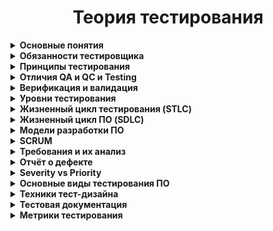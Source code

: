 <h1 align="center">Теория тестирования</h1>
<details><summary><b>Основные понятия</b></summary></br> 
  
**Тестирование программного обеспечения (Software Testing)** — проверка соответствия реальных и ожидаемых результатов поведения программы, 
проводимая на конечном наборе тестов, выбранном определённым образом.  
  
**Тестирование программного обеспечения** — процесс анализа программного средства и сопутствующей документации с целью выявления дефектов и повышения качества продукта.  
  
**Цель тестирования** — проверка соответствия ПО предъявляемым требованиям, убедиться что качество ПО соответствует ожиданиям и требованиям заказчика, 
предоставить актуальную информацию о состоянии продукта на текущий момент, поиск очевидных ошибок в программном обеспечении, 
которые должны быть выявлены до того, как их обнаружат пользователи программы.</br>  
  
**Для чего проводится тестирование ПО?**
<li>Для проверки соответствия требованиям.</li>  
<li>Для обнаружения проблем на более ранних этапах разработки и предотвращение повышения стоимости продукта.</li>  
<li>Обнаружение вариантов использования, которые не были предусмотрены при разработке. А также взгляд на продукт со стороны пользователя.</li>  
<li>Повышение лояльности к компании и продукту, т.к. любой обнаруженный дефект негативно влияет на доверие пользователей.</li><br />

**Качество ПО** – комплекс характеристик программного продукта, определяющих способность выполнять возложенные на него функции.  

**ПАРАМЕТРЫ КАЧЕСТВА ПО:**  

 1. **Функциональность.** ПО признается функциональным, если выполняет возложенные на него задачи, отвечает заданным потребностям пользователей. 
Данный аспект предполагает правильную и точную работу, совместимость всех входящих в состав компонентов.
 2. **Надежность.** Под надежностью ПО понимают бесперебойное выполнение возлагаемых на него задач на заданных условиях в течение установленного времени.
 3. **Юзабилити (удобство использования).** Этот параметр характеризует степень удобства ПО для пользователей, его наглядность, легкость эксплуатации и изучения.
 4. **Эффективность.** Параметру соответствует степень обеспечения продуктом необходимой производительности при заданных условиях.
 5. **Удобство сопровождения.** Этот показатель характеризует простоту анализа, тестирования, коррекции компонентов ПО, его обслуживания, 
а также степень адаптации к новым условиям.
 6. **Портативность.** Степень легкости его переноса на другую платформу. Обеспечение качества ПО предполагает его проверку по каждому из перечисленных 
параметров, выявление слабых сторон и устранение неисправностей.
 7. **Совместимость.** Способность программных компонентов взаимодействовать друг с другом.
 8. **Защищенность.**, т.е. минимизация угроз, связанных с несанкционированным чтением, изменением информации и т. д. Угрозы могут быть также связаны с 
некорректным использованием ПО, внешним воздействием со стороны посторонних лиц, выходом из строя технических средств.
</details>

<details><summary><b>Обязанности тестировщика</b></summary></br>
  
**Контроль и поиск проблем**  
В первую очередь, специалист должен контролировать качество разрабатываемых продуктов и анализировать ошибки, 
которые могут возникнуть у конечных потребителей при их использовании.  
**Тестирование**  
Следующий этап – это разработка тестовых наборов и их регулярный прогон, подготовка тестовых данных, 
написание методики тестирования.  
**Анализ**  
Данные, полученные в процессе проверок, анализируются. Обнаруженные недочеты классифицируются и заносятся в базу.  
**Саппорт**  
Тестировщик не устраняет найденные проблемы и недочеты. Он регулирует и поддерживает процесс их ликвидации – 
находит недочеты и сообщает о них тем специалистам, которые занимаются их исправлением (например, разработчикам), 
а также дополняет необходимой информацией о дефекте, если такая требуется.  
**Документирование дефектов**  
Чтобы провести тестирование, зафиксировать его результаты, тестировщик должен корректно внести информацию в 
техническую документацию. Рекомендуется проверять документы на предмет полноты и актуальности данных.  
  
**Hard skills – технические навыки.**
 - Знание OC на уровне продвинутого пользователя
 - Английский язык
 - Знание языки программирования
 - Знание веб-технологий, мобильных приложений, геймдева и т.д
 - Умение гуглить

**Soft skills – личностные характеристики.**
 - Внимательность
 - Усидчивость
 - Обучаемость
 - Коммуникабельность
 - Ответственность  
Тестировщик «виноват во всём», т.е. с него спрос за все ошибки  
Только если признать, что в болезни пациента виновен термометр, показывающий высокую температуру. Конечный успех продукта отвечает вся команда, и было бы глупо перекладывать ответственность лишь на одну её часть.  
</details>

<details><summary><b>Принципы тестирования</b></summary></br>
  
 1. **Тестирование демонстрирует наличие дефектов**  
Тестирование только снижает вероятность наличия дефектов, которые находятся в программном обеспечении, 
но не гарантирует их отсутствия.  
 2. **Исчерпывающее тестирование невозможно**  
Полное тестирование с использованием всех входных комбинаций данных, результатов и предусловий физически невыполнимо 
(исключение — тривиальные случаи). 
Задача тестировщика — с минимальными усилиями покрыть как можно больше тестовых случаев и функциональности.  
 3. **Раннее тестирование**  
Следует начинать тестирование на ранних стадиях жизненного цикла разработки ПО, чтобы найти дефекты как можно раньше.  
 4. **Скопление дефектов**  
Большая часть дефектов находится в ограниченном количестве модулей. К этому принципу применим Закон Парето 
(20 % усилий дают 80 % результата, а остальные 80 % усилий — лишь 20 % результата), 80% дефектов находятся в 20% функций. 
Тестировщик должен распределять свои усилия пропорционально фактической плотности дефектов. 
 5. **Парадокс пестицида**  
Если повторять те же тестовые сценарии снова и снова, в какой-то момент этот набор тестов перестанет выявлять новые дефекты. 
ПО все время эволюционирует и многие из ранее найденных дефектов исправляют и старые тесты больше не срабатывают. 
Способы решения:  
  + Что бы преодолеть этот парадокс необходимо периодически вносить изменения в используемые наборы тестов и корректировать 
их для того, чтобы они отвечали новому состоянию системы.    
  + Постоянно изучать новые методы тестирования и внедрять их в свою работу.  
  + Давать прогонять тесты другим участникам команды, что бы разные тестировщики в разное время тестировали одну и туже функциональность.    
 6. **Тестирование зависит от контекста**  
Тестирование проводится по-разному в зависимости от контекста. Выбор методологии, техники или типа тестирования будет напрямую 
зависеть от природы самой программы. Например, программное обеспечение, в котором критически важна безопасность, тестируется 
иначе, чем новостной портал. Или ПО для медицины требует более тщательной проверки чем компьютерная игра. 
Или сайт с большей посещаемостью должен пройти через серьезное тестирование производительности что бы показать 
возможность работы в условии высокой нагрузки.  
  7. **Заблуждение об отсутствии ошибок**  
Отсутствие найденных дефектов при тестировании не всегда означает готовность продукта к релизу. Нахождение и исправление дефектов 
будет не важны если система окажется неудобной в использовании и не будет удовлетворять нужды пользователей.  
</details>

<details><summary><b>Отличия QA и QC и Testing</b></summary></br>  
  
**Testing** – проверка создаваемого продукта на соответствия требованиям к этому продукту. По факту это реактивная рутинная работа.  

**QC (Quality Control)** — Контроль качества продукта — анализ результатов тестирования и качества новых версий выпускаемого продукта.  
  
К задачам контроля качества относятся:  
 - проверка готовности ПО к релизу  
 - проверка соответствия требований  
 - предоставление объективной картины качества проекта.  
  
**QA (Quality Assurance)** — Обеспечение качества продукта — изучение возможностей по изменению и улучшению процесса разработки, 
улучшению коммуникаций в команде, где тестирование является только одним из аспектов обеспечения качества.
Проводит мероприятия на всех этапах разработки. Проактивная работа: основная задача QA это выстроить систему, которая будет 
превентивно работать на качество продукта, то есть предупреждать какие-то дефекты, наладить процесс так что бы эти дефекты 
были обнаружены как можно раньше.  
  
К задачам обеспечения качества относятся:  
 - проверка технических характеристик и требований к ПО  
 - оценка рисков  
 - планирование задач для улучшения качества продукции  
 - подготовка документации, тестового окружения и данных  
 - тестирование  
 - анализ результатов тестирования, а также составление отчетов и других документов  
  
*На примере создания автомобиля*: testing и qc может определить работают ли все детали, и сама машина так как мы ожидаем из 
правильных ли материалов она сделана, то есть подразумевается, что тестированный объект уже существует и готов к проверке. 
Задачей же qa является обеспечение соответствия всех этапов в конструировании машины определенным стандартам качества 
начиная с планирования и создания чертежей и заканчивая сборкой уже готового автомобиля, то есть качеству объекта уделяется 
внимание еще до того, как сам объект был создан.  
</details>

<details><summary><b>Верификация и валидация</b></summary></br>  
  
**Верификация (verification)** — это процесс проверки разрабатываемого ПО его требованиям (спецификации). 
Верификация — это статическая проверка, то есть происходит без запуска кода и отвечает на вопрос 
«Делаем ли мы продукт правильно?».  
Происходит всегда до валидации.  
  
**Валидация (validation)** — это процесс проверки разрабатываемого ПО ожиданиям и потребностям пользователя. 
Валидация — это динамическая проверка, то есть происходит с запуском кода и отвечает на вопрос 
«Делаем ли мы правильный продукт?».  
Происходит всегда после верификации.  
  
*На примере создания автомобиля*: верификация покажет выполнен ли автомобиль из соответствующих материалов, 
установлен ли заявленный двигатель, верны ли габариты, то есть все то, что было прописано в спецификации. 
Валидация же покажет поедет ли автомобиль вообще, удобно ли выполнены сиденья, поместится ли в багажник 
большой чемодан, то есть насколько продукт отвечает нуждам.  
  
*На примере формы для авторизации в системе*: верификация – проверяем размеры полей, которые прописаны в спецификации. 
Валидация - если оставить поле с логином пустым и нажать на кнопку «Войти», то система сообщит об ошибке.  
</details>
  
<details><summary><b>Уровни тестирования</b></summary></br>    
  
Тестирование на разных уровнях производится на протяжении всего жизненного цикла разработки и сопровождения ПО. 
Уровень тестирования определяет то, над чем производятся тесты: над отдельным модулем, группой модулей или системой, в целом.  
  
1. **Компонентное (модульное) тестирование**  
Обычно unit тестированием занимается разработчик программного кода, так как именно unit тесты позволяют протестировать 
отдельные компоненты исходного кода программы. Юнит-тест (unit test), или модульный тест, — это программа, которая проверяет работу
небольшой части кода.  На примере интернет-магазина к таким модулям можно отнести: страницу авторизации, поиск товара, перемещение
товара в корзину, оплата заказа.  
2. **Интеграционное тестирование**  
Тестирование части системы, состоящей из двух и более модулей. Интеграционное тестирование предназначено для проверки 
связи между компонентами, а также взаимодействия с различными частями системы (операционной системой, оборудованием 
либо связи между различными системами). Например: как можно со страницы корзины произвести оплату посредство платежной системы.  
   - *Компонентный интеграционный уровень* - проверяется взаимодействие отдельных модулей одного приложения.  
   - *Системный интеграционный уровень* – тестирование взаимодействия между всеми компонентами одной системы или 
взаимодействие между разными системами или тестирование интерфейсов, с помощью которых взаимодействует система.  
  
Существует 3 вида интерфейсов:  
   - **API (программный интерфейс приложения)** – набор методов который можно использовать для доступа к функциональности 
другой программы. Например: платежные системы, взаимодействия с социальными сетями.  
   - **CLI (интерфейс командной строки)** - инструкции компьютеру даются в основном путём ввода с клавиатуры текстовых строк. 
Командная строка в системе windows.  
   - **GUI (Графический интерфейс пользователя)** – программные функции представлены графическими элементами экрана. 
То, что видим в окне браузера, когда открываем страницу в интернете.  
  
3. **Системное тестирование** – тестирование, которое выполняется на полной интегрированной системе, с целью проверки 
системе исходным требованиям. При этом выявляются дефекты, такие как неверное использование ресурсов системы, 
несовместимость с окружением, непредусмотренные сценарии использования, отсутствующая или неверная функциональность, 
неудобство использования и т.д.  
  
4. **Приемочное тестирование** - процесс тестирования, который проверяет соответствие системы требованиям и проводится 
с целью определения удовлетворяет ли система приемочным критериям, а также для вынесения решения заказчиком принимается 
приложение или нет. По сути, это финальный этап тестирования продукта перед его релизом.  
  
Типы приемочного тестирования:  
   - Пользовательское приемочное тестирование – проводится пользователями конечного продукта.
   - На соответствие контракту
   - Альфа тестирование – тестирование на стороне разработчика.
   - Бета тестирование – тестирование на внешней стороне и без участия разработчиков
</details>
  
<details><summary><b>Жизненный цикл тестирования (STLC)</b></summary></br>  
  
**STLC, или жизненный цикл тестирования** — это последовательность действий, проводимых в процессе тестирования, 
с помощью которых гарантируется качество программного обеспечения и его соответствие требованиям.  
  
**Этапы STLC-цикла:**  
  
1. **Анализ требований**  
На этом этапе отдел QA оценивает требования с точки зрения тестирования, ищет требования к софту, которые нужно 
предварительно оценить. Для этого QA-команда может обращаться к представителям заказчика. Требования могут быть 
«функциональными» или «нефункциональными», то есть касаться или не касаться функциональной составляющей софта. 
Также на этом этапе проводится оценка возможности применения автоматизированного тестирования.
Действия на этапе оценки требований:  
   - Определение типов тестирования  
   - Сбор информации о приоритетах в тестировании  
   - Подготовка матрицы отслеживания требований (RTM — Requirement Traceability Matrix)  
   - Определение тестового окружения  
   - Анализ возможности автоматизации тестирования  
  
2. **Планирование тестирования**  
На этапе планирования руководитель команды QA определяет стратегию тестирования и оценивает трудозатраты. 
Также оцениваются ресурсы, тестовое окружение, возможные ограничения и график тестирования. 
На этом же этапе готовится и финализируется план тестирования.  
Действия на этапе планирования:  
   - Подготовка стратегии (или плана тестирования)  
   - Выбор инструментов тестирования  
   - Оценка трудозатрат  
   - Планирование ресурсов, определение ролей и ответственности  
   - Дополнительное обучение команды  
  
3. **Создание тест-кейсов**  
На этом этапе происходит подготовка тестовых данных и создаются тест-кейсы.  
Действия:
   - Создание тест-кейсов (и автотестов, если будет применяться автоматизация)  
   - Подготовка исходных данных для тестирования  
  
4. **Настройка тестового окружения**  
Это настройка харда и софта, в которых будет осуществляться процесс тестирования. 
Это один из критически важных аспектов процесса, он может проходить параллельно этапу создания тест-кейсов. 
QA-команда может и не включаться в этот процесс, если тестовое окружение ей обеспечит команда разработки. 
QA-команда должна будет проверить работоспособность окружения (хотя бы smoke-тестом).  
Действия:  
   - Понять нужную архитектуру, настройки окружения и подготовить список требований к харду и софту  
   - Настроить тестовое окружение и тестовые данные  
   - Провести smoke-тест окружения  
  
5. **Выполнение тестирования**  
На этапе выполнения тестов QA проводит тестирование, выполняя подготовленные тест-кейсы. 
Процесс состоит из выполнения тестовых скриптов (при необходимости эти скрипты могут корректироваться). 
Далее идет создание баг-репортов. Если найдены баги, информация о них передается команде разработки для исправления 
и повторного тестирования QA-командой.  
Действия:  
   - Выполнение тестирования в соответствии с планом  
   - Получение результаты тестирования  
   - Обновление RTM-матрицы (тест-кейсы из RTM-матрицы связываются с найденными багами)  
   - Повторное тестирование исправленных багов  
  
6. **Завершение цикла тестирования**  
На этапе завершения тестирования создается отчет о результатах тестирования. 
QA-команда обсуждает и анализирует баги, делает выводы из возникших проблем, чтобы избежать 
подобных проблем в будущем.  
Действия:  
   - Оценка критериев завершения цикла (основывается на времени, трудозатратах, покрытии тестами)  
   - Подготовка документа с выводами, сделанными во время тестирования  
   - Подготовка отчета о завершении тестирования  
   - Подготовка отчета для клиента с количественными и качественными характеристиками тестируемой системы  
   - Анализ результатов тестирования  
</details>
  
<details><summary><b>Жизненный цикл ПО (SDLC)</b></summary></br>     
  
**Стадии разработки ПО** — этапы, которые проходят команды разработчиков ПО, прежде чем программа станет доступной для широкого круга пользователей.  
  
Программный продукт проходит следующие стадии:  
1. **Анализ требований**  
 - Заказчик продукта отвечает на вопрос «Что нужно сделать?», а руководитель проекта – на вопрос «Как это сделать». 
 - Здесь также может принимать участие и бизнес-аналитик, чтобы понять потребности и перевести их в бизнес-требования.
 - Определение и документирование требований в виде ТЗ на разработку ПО и/или спецификации  
2. **Планирование**  
На этом этапе ищем ответ на следующий вопрос: «Что вы хотите сделать?» Этот вопрос может вдохновить вас на понимание юнит-экономики вашего плана 
(затраты и выгоды), факторов снижения рисков и ожидаемых стоимостей.  
3. **Проектирование и дизайн**  
Определение дизайна и архитектуры ПО, а также другие особенности реализации, например, UI/UX-дизайн (ИТ-архитектор, дизайнер, системный аналитик).  
4. **Разработка ПО**  
Непосредственная реализация всех запланированных требований, что делают программисты/разработчики ПО.  
5. **Тестирование**  
По завершению этого этапа вы должны будете в состоянии обеспечить рабочее состояние продукта. 
Отслеживайте ошибки и неточности, выслушивайте чужие точки зрения, и глубоко погружайтесь в вопрос с целью поиска тормозящих выход финального 
продукта ошибок.  
6. **Развертывание и сопровождение**  
Регулирует использование финального продукта.  
</details>  
  
<details><summary><b>Модели разработки ПО</b></summary></br>  
  
**Модели разработки ПО**  
1. **Каскадная методология (WATERFALL MODEL)**  
Суть модели в том, что каждая стадия проводится один раз, одна за другой. Чтобы приступить к следующей фазе, нужно полностью закончить предыдущую.  
  
*Преимущества:*  
  - Все фазы проекта строго регламентированы и выполняются в четкой последовательности (***Полное документирование***)  
  - Требования к проекту не изменяются на протяжении всего цикла (***Прозрачность***)  
  - Строго фиксированное выполнение всех стадий проекта позволяет планировать ресурсы и сроки завершения работ (***Четкое планирование***)  
  
*Недостатки:*  
  - Тестирование осуществляется с середины проекта (***Раннее тестирование***)  
  - Поскольку требования неизменны и должны быть четко сформулированы, часто возникают сложности при их написании (***Избыточное документирование***)  
  - Пользователь не может убедиться в качестве продукта до полного завершения его разработки (***Отсутствие гибкости***)  
  
2. **V-ОБРАЗНАЯ МЕТОДОЛОГИЯ (V-MODEL)**  
Эта модель – своего рода доработанная версия каскадной методологии, поскольку она помогает избавиться от недостатков, проявляемых ранее.
Ее суть – полный контроль над процессами на всех стадиях разработки с целью убедится в том, что уже можно переходить на следующую ступень. 
Тестирование начинается еще на стадии формулировки требований.  
  
*Преимущества:*  
   - Возможность промежуточного тестирования  
   - Строго регламентированные этапы  
   - Низкий уровень риска и избавление от потенциально возможных багов еще на начальных этапах благодаря раннему тестированию  
  
*Недостатки:*  
   - Невозможность адаптации к новым требованиям заказчика (отсутствие гибкости)  
   - Процесс разработки длиться долго (иногда даже годами). Как результат, продукт теряет свою актуальность для заказчика  
  
3. **СПИРАЛЬНАЯ (итерационная) МЕТОДОЛОГИЯ (SPIRAL MODEL)**  
В данной модели жизненный цикл ПО изображен в виде спирали. Она начинается на стадии написания плана и создает так называемые витки по выполнению 
каждого следующего этапа.Таким образом, по окончанию каждого витка мы получаем целостный прототип, прошедший тестирование и дополняющий всю сборку. 
Если этот прототип отвечает всем предъявленным требованиям, он считается готовым к выпуску. 
  
*Преимущества:*  
   - Гибкость проектирования  
   - Достаточно внимания уделено процессу руководства рисками  
   - Новый функционал можно добавить на поздней стадии разработки  
  
*Недостатки:*  
   - Не всегда все требования известны к началу проектирования  
   - Оценка рисков на каждой стадии влечет за собой достаточно большие затраты  
   - Возможность постоянно оставлять отзывы заказчиком провоцирует обновленные итерации, что влияет на сроки разработки ПО  
  
4. **Agile (идеология)** — представляет собой совокупность различных подходов к разработке ПО и базируется на «agile-манифесте»:
    1. Люди и взаимодействие важнее процессов и инструментов  
    2. Работающий продукт важнее исчерпывающей документации  
    3. Сотрудничество с заказчиком важнее согласования условий контракта  
    4. Готовность к изменениям важнее следования первоначальному плану  
  
Основополагающие **принципы Agile-манифеста:**  
1. Наивысшим приоритетом для нас является удовлетворение потребностей заказчика благодаря регулярной и ранней поставке ценного программного обеспечения  
2. Изменение требований приветствуется даже на поздних стадиях разработки. Agile-процессы позволяют использовать изменения для обеспечения заказчику 
конкурентного преимущества  
3. Работающий продукт следует выпускать как можно чаще, с периодичностью от пары недель до пары месяцев  
4. На протяжении всего проекта разработчики и представители бизнеса должны ежедневно работать вместе  
5. Над проектом должны работать мотивированные профессионалы. Чтобы работа была сделана, создайте условия, обеспечьте поддержку и полностью 
доверьтесь им  
6. Непосредственное общение является наиболее практичным и эффективным способом обмена информацией как с самой командой, так и внутри команды  
7. Работающий продукт — основной показатель прогресса  
8. Инвесторы, разработчики и пользователи должны иметь возможность поддерживать постоянный ритм бесконечно. Agile помогает наладить такой
устойчивый процесс разработки  
9. Постоянное внимание к техническому совершенству и качеству проектирования повышает гибкость проекта  
10. Простота — искусство минимизации лишней работы — крайне необходима  
11. Самые лучшие требования, архитектурные и технические решения рождаются у самоорганизующихся команд  
12. Команда должна систематически анализировать возможные способы улучшения эффективности и соответственно корректировать стиль своей работы  
</details>  
  
<details><summary><b>SCRUM</b></summary></br>  
  
**Scrum** можно определить так — это методология управления проектами, которая построена на принципах тайм-менеджмента. 
Основной ее особенностью является вовлеченность в процесс всех участников, причем у каждого участника есть своя определенная роль. 
Суть в том, что не только команда работает над решением задачи, но все те, кому интересно решение задачи. Не просто поставили задачу 
и расслабились, а постоянно «работают» с командой и эта работа не означает только постоянный контроль.  
  
Основные термины, которые используются в методологии:  
  
**Владелец продукта (Product owner)** — человек, который имеет непосредственный интерес в качественном конечном продукте, он понимает, как это продукт 
должен выглядеть/работать. Этот человек не работает в команде, он работает на стороне заказчика/клиента (это может быть как другая компания, так и 
другой отдел), но этот человек работает с командой. И это тот человек, который расставляет приоритеты для задач.  
**Scrum-мастер** — это человек, которого можно назвать руководителем проекта, хотя это не совсем так. Главное, что это человек «зараженный Scrum-бациллой» 
настолько, что несет ее как своей команде, так и заказчику и, соответственно, следит за тем, чтобы все принципы Scrum соблюдались.
Scrum-команда — это команда, которая принимает все принципы Scrum и готова с ними работать.
Спринт — отрезок времени, который берется для выполнения определенного (ограниченного) списка задач. Рекомендуется брать 2-4 недели (длительность 
определяется командой один раз).  
**Бэклог (backlog)** — это список всех работ. Можно сказать, это ежедневник общего пользования. Различают 2 вида бэклогов: Product-бэклог и спринт-бэклог.
  - ***Product-бэклог*** — это полный список всех работ, при реализации которых мы получим конечный продукт.  
  - ***Спринт-бэклог*** — это список работ, который определила команда и согласовала с Владельцем продукта на ближайший отчетный период (спринт).  
Задания в спринт-бэклог берутся из product-бэклога. 
  
**Планирование спринта** — это совещание, на котором присутствуют все (команда, Scrum-мастер, Владелец продукта). В течение этого совещания Владелец 
продукта определяет приоритеты заданий, которые он хотел бы увидеть выполненными по истечении спринта. Команда оценивает по времени, сколько из 
желаемого они могут выполнить. В итоге получается список заданий, который не может меняться в течение спринта и к концу спринта должен быть 
полностью выполнен.  
</details>
  
<details><summary><b>Требования и их анализ</b></summary></br>  
  
**Требования** — это спецификация (описание) того, что должно быть реализовано.
Требования описывают то, что необходимо реализовать, без детализации технической стороны решения.  
  
Атрибуты требований:  
 1. **Корректность** — точное описание разрабатываемого функционала.  
 Пример: *казнить нельзя помиловать! Плохое оформление текста и сопутствующей графической информации, опечатки, грамматические, пунктуационные и иные ошибки в тексте*
 2. **Проверяемость** — подразумевает возможность создания объективного тест-кейса (тест-кейсов), однозначно показывающего, что требование реализовано верно и поведение приложения в точности соответствует требованию.  
 3. **Полнота** — в требовании должна содержаться вся необходимая для реализации функциональности информация.  
Пример: *указана лишь часть некоторого перечисления (например: «экспорт осуществляется в форматы PDF, PNG и т.д.» — что мы должны понимать под
«и т.д.»?).*  
*Приведённые ссылки неоднозначны (например: «см. выше» вместо «см. раздел 123.45.b»*  
 4. **Недвусмысленность** — требование должно содержать однозначные формулировки.   
Например:*отчет должен загружаться быстро» → что значит «быстро»?  Пользователь будет уверен, что страница будет грузиться доли секунды, даже если это сложный отчет на многомиллионных данных. Разработчик прикинет, что в таких объемах 5 секунд нормальное время отклика, даже быстрое.*   
 5. **Непротиворечивость** — требование не должно содержать внутренних противоречий и противоречий другим требованиям и документам.  
Например: *есть страница нефункциональных требований, где написано, что любая страница должна грузится не более 3 секунд. Аналитик пишет ТЗ на новый модуль отчетности, который использует много данных и сложные формулы. И он пишет, что отчет может грузиться вплоть до минуты.*  
 6. **Приоритетность** — у каждого требования должен быть приоритет (количественная оценка степени значимости требования).
 Этот атрибут позволит грамотно управлять ресурсами на проекте.  
 7. **Атомарность** — требование нельзя разбить на отдельные части без потери деталей.  
Например:*«кнопка “Restart” не должна отображаться при остановленном сервисе, окно “Log” должно вмещать не менее 20-ти записей о последних действиях пользователя» — здесь зачем-то в одном предложении описаны совершенно разные элементы интерфейса в совершенно разных контекстах.*  
 8. **Модифицируемость** — можно говорить о наличии модифицируемости в том случае, если при доработке требований искомую информацию легко найти, а её изменение не приводит к нарушению иных описанных в этом перечне свойств.  
 9. **Прослеживаемость** — каждое требование должно иметь уникальный идентификатор, по которому на него можно сослаться.  
 10. **Осуществимость** — этот пункт обычно проверяют разработчики. Они остужают буйные фантазии из серии «загружать миллионы данных за 0,1 секунду» или что-то архитектурно сложное. Бывает такое, что на бумаге всё звучит просто, а вот сделать это займет человеко-месяц в лучшем случае. То есть требование должно быть технологически выполнимым и реализуемым в рамках бюджета и сроков разработки проекта.  
Пример: *анализ договоров должен выполняться с применением искусственного интеллекта, который будет выносить однозначное
корректное заключение о степени выгоды от заключения договора*  
  
**Техники тестирования требований**  
 - *Взаимный просмотр («рецензирование»)*  
 - *Тест-кейсы и чек-листы*  
 - *Исследование поведения системы*  (Тестировщик мысленно моделирует процесс работы пользователя с системой, созданной по тестируемым требованиям, и ищет неоднозначные или вовсе неописанные варианты поведения системы.)
 - *Рисунки (графическое представление)* 
 - *Прототипирование*

</details>
  
<details><summary><b>Отчёт о дефекте</b></summary></br> 
  
**Дефект (bug)** — отклонение фактического результата от ожидаемого.  
  
**Отчёт о дефекте (bug report)** — документ, который содержит отчет о любом недостатке в компоненте или системе, 
который потенциально может привести компонент или систему к невозможности выполнить требуемую функцию.  
Самые популярные  бак трэкинговые системы: **JIRA, Trello, Azure DevOps, Redmine, Яндекс Трекер, Mantis, Bugzilla, Youtrack**  
  
Атрибуты отчета о дефекте:  
 - ***Уникальный идентификатор (ID)*** — присваивается автоматически системой при создании баг-репорта.  
 - ***Тема (краткое описание, Summary)*** — кратко сформулированный смысл дефекта, отвечающий на вопросы: Что? Где? Когда (при каких условиях)?  
 - ***Подробное описание (Description)*** — более широкое описание дефекта (указывается опционально).  
 - ***Шаги для воспроизведения (Steps To Reproduce)*** — описание четкой последовательности действий, которая привела к выявлению дефекта. В шагах воспроизведения должен быть описан каждый шаг, вплоть до конкретных вводимых значений, если они играют роль в воспроизведении дефекта.  
 - ***Фактический результат (Actual result)*** — описывается поведение системы на момент обнаружения дефекта в ней. чаще всего, 
содержит краткое описание некорректного поведения (может совпадать с темой отчета о дефекте).  
 - ***Ожидаемый результат (Expected result)*** — описание того, как именно должна работать система в соответствии с документацией.  
 - ***Вложения (Attachments)*** — скриншоты, видео или лог-файлы.  
 - ***Серьёзность дефекта (важность, Severity)*** — характеризует влияние дефекта на работоспособность приложения.  
 - ***Приоритет дефекта (срочность, Priority)*** — указывает на очерёдность выполнения задачи или устранения дефекта.  
 - ***Статус (Status)*** — определяет текущее состояние дефекта. Статусы дефектов могут быть разными в разных баг-трекинговых системах.  
 - ***Окружение (Environment)*** – окружение, на котором воспроизвелся баг.  
  
**СТАДИИ ЖИЗНЕННОГО ЦИКЛА ОШИБКИ:**  
   1. Тестировщик обнаруживает дефект  
   2. Тестировщик пишет отчет об ошибке в систему управления дефектами (статус ***New (новый)***) и перенаправляет его на разработчика (статус ***Assigned (назначен)***)  
   3. Разработчик изучает ошибку, ее возможности воспроизведения и по полученным результатам соотносит ее к одному из статусов:  
    - ***Duplicate (дубликат)*** – подобный дефект уже существует в системе по отслеживанию ошибок  
    - ***Rejected (отклонен)*** – ошибка не требует внесения корректив, поскольку ее влияние на продукт незначительное  
    - ***Deferred (отсрочен)*** – корректировку данной ошибки можно осуществить в другой версии программы  
    - ***Not a bug (не баг)*** – дефект не есть ошибкой, поэтому вносит коррективы не требуется  
    - ***Open (открыт)*** – дефект в процессе исправления  
    - ***Fixed (исправлен)*** – код изменен и протестирован разработчиком  
   4. Тестировщик повторно проверяет ошибку (статус ***«Retesting» (повторное тестирование)***)  
   5. Если дефект исправлен, тестировщик его закрывает (статусы ***«Verified» (проверен)***, затем ***«Closed» (закрыт)***)  
   6. Если дефект проявляется и дальше, он опять передается на редактирование разработчику (статусы ***«Reopened» (переоткрыт)***, ***«Assigned» (назначен)***) 
и вновь проходит через каждую стадию цикла  
</details>  
  
<details><summary><b>Severity vs Priority</b></summary></br>  
  
**Серьёзность (severity)** показывает степень ущерба, который наносится проекту существованием дефекта. 
Severity выставляется тестировщиком.  
  
**Градация Серьезности дефекта (Severity):**
 1. ***Блокирующий (S1 – Blocker)***  
тестирование значительной части функциональности вообще недоступно. Блокирующая ошибка, приводящая приложение в 
нерабочее состояние, в результате которого дальнейшая работа с тестируемой системой или ее ключевыми функциями становится невозможна. 
Пример: сайт не открывается или выдаёт ошибку при любом действии.  
 2. ***Критический (S2 – Critical)***  
критическая ошибка, неправильно работающая ключевая бизнес-логика, дыра в системе безопасности, проблема, приведшая к временному 
падению сервера или приводящая в нерабочее состояние некоторую часть системы, то есть не работает важная часть одной какой-либо 
функции либо не работает значительная часть, но имеется workaround (обходной путь/другие входные точки), позволяющий продолжить тестирование. 
Пример: 
  - в интернет-магазине не работает функция оплаты картой. Заказ можно оформить, но для оплаты приходится связываться с менеджерами  
  - нажимаете на кнопку "Поиск" и получаете ошибку "HTTP Error 500 Internal server error  
  - при регистрации е-мейл пользователя не вставляется в определенную колонку определенной таблицы базы данных  
 3. ***Значительный (S3 – Major)***  
не работает важная часть одной какой-либо функции/бизнес-логики, но при выполнении специфических условий, либо есть workaround, 
позволяющий продолжить ее тестирование либо не работает не очень значительная часть какой-либо функции. Также относится к дефектам
с высокими visibility – обычно не сильно влияющие на функциональность дефекты дизайна, которые, однако, сразу бросаются в глаза. 
Пример: при нажатии на кнопку “Оставить почту и получить скидку”, пользователю автоматически назначается скидка даже если он не оставил контакты.  
 4. ***Незначительный (S4 – Minor)***  
часто ошибки GUI, которые не влияют на функциональность, но портят юзабилити или внешний вид. Также незначительные функциональные 
дефекты, либо которые воспроизводятся на определенном устройстве. Пример: неправильно масштабируется рекламный баннер при уменьшении окна. 
Наплывающие друг на друга кнопки.  
 5. ***Тривиальный (S5 – Trivial)***  
почти всегда дефекты на GUI — опечатки в тексте, несоответствие шрифта и оттенка и т.п., либо плохо воспроизводимая ошибка, не касающаяся 
бизнес-логики, проблема сторонних библиотек или сервисов, проблема, не оказывающая никакого влияния на общее качество продукта.  
  
**Срочность (priority)** показывает, как быстро дефект должен быть устранён. Priority выставляется менеджером, тимлидом или заказчиком. Это показатель важности бага
для бизнеса компании.  
  
**Градация Приоритета дефекта (Priority):**   
  1. ***P1 - Высокий (High)***  
Критическая для проекта ошибка. Должна быть исправлена как можно быстрее.  
  2. ***P2 - Средний (Medium)***  
Не критичная для проекта ошибка, однако требует обязательного решения.  
  3. ***P3 - Низкий (Low)***  
Наличие данной ошибки не является критичным и не требует срочного решения. Может быть исправлена, когда у команды появится время на ее устранение.  
  
Коренное различие между ***priority*** и ***severity*** кроется в том, что серьезность отражает технический аспект бага, а приоритет — коммерческий. Серьезность — это категория абсолютная. Приоритет — это категория относительная.  
  
**Высокий приоритет и низкая серьезность**  
Такое сочетание бывает, когда баг на функционал влияет незначительно, но зато на пользовательский опыт влияет очень сильно. Также в эту категорию 
попадают баги, не влияющие на программу, но требующие исправления.  
1. *Кнопки перекрывают друг друга. Они кликабельны, но визуальное впечатление портится.*  
2. *Логотип компании на главной странице содержит орфографическую ошибку. На функционал это вообще не влияет, но портит пользовательский опыт. 
Этот баг нужно исправить с высоким приоритетом, несмотря не то, что на продукт он влияет минимально.*  
  
**Высокая серьезность и низкий приоритет**  
Такое сочетание бывает у багов, которые возникают в отдельных функциях программы. Эти баги не позволяют пользоваться системой, при этом
 обойти их невозможно. Но сами функции, содержащие эти дефекты, конечным потребителем используются редко.  
1. *Домашняя страница сайта ужасно выглядит в старых браузерах. Перекрывается текст, не загружается логотип. Это мешает пользоваться продуктом, 
поэтому серьезность бага высокая. Но так как очень мало пользователей открывают сайт при помощи устаревшего браузера, такой баг получает низкий приоритет*   
2. *Допустим, у нас есть приложение для банкинга. Оно правильно рассчитывает ежедневный, ежемесячный и ежеквартальный отчет, но при расчете годового 
возникают проблемы. Этот баг имеет высокую степень серьезности. Но если сейчас формирование годовой отчетности не актуально, такой дефект имеет низкий 
приоритет: его можно исправить в следующем релизе.*  
</details>  
  
<details><summary><b>Основные виды тестирования ПО</b></summary></br>   
  
**Вид тестирования** — это совокупность активностей, направленных на тестирование заданных характеристик системы или её части, основанная на конкретных целях.  
  
1. Классификация по запуску кода на исполнение:  
 - **Статическое тестирование** — процесс тестирования, который проводится для верификации практически любого артефакта разработки: программного кода компонент, требований, системных спецификаций, функциональных спецификаций, документов проектирования и архитектуры программных систем и их компонентов.  
 - **Динамическое тестирование** — тестирование проводится на работающей системе, не может быть осуществлено без запуска программного кода приложения.
  
2. Классификация по знанию кода:  
 - **Тестирование белого ящика** — метод тестирования ПО, который предполагает полный доступ к коду проекта.  
 - **Тестирование серого ящика** — метод тестирования ПО, который предполагает частичный доступ к коду проекта (комбинация White Box и Black Box методов).  
 - **Тестирование чёрного ящика** — метод тестирования ПО, который не предполагает доступа к системе. Основывается на работе исключительно с внешним интерфейсом тестируемой системы. К примеру, тестирование сайта, не зная особенностей его реализации, используя только предусмотренные разработчиком поля ввода и кнопки.  
  
3. Классификация по степени автоматизации:  
- **Ручное тестирование** – исполнение тестов вручную, без использования средств автоматизации.  
- **Автоматизированное тестирование** – подразумевает использование специального ПО. Помогает автоматизировать часто повторяющиеся, но необходимые для максимизации тестового покрытия задачи.  
Основные объекты для автоматизации: регрессионное тестирование, смок тестирование   
  
4. Классификация по принципам работы с приложением:  
 - **Позитивное тестирование** — тестирование, при котором используются только корректные данные. Выполняется в первую очередь.  
 - **Негативное тестирование** — тестирование приложения, при котором используются некорректные данные и выполняются некорректные операции.  
  
5. Классификация по степени важности:  
 - **Дымовое тестирование (smoke test)** — тестирование, выполняемое на новой сборке, с целью подтверждения того, что программное обеспечение стартует и выполняет основные для бизнеса функции. На примере *интернет-магазина: это один тест кейс, когда мы авторизуемся в системе – ищем товар – добавляем его в корзину – производим оплату – подтверждаем ее – получаем заказ.*   
Смок тест отвечает только либо ДА, либо НЕТ, то есть пройден кейс или нет. Должны быть быстрыми и легковесными, что бы можно было часто их запускать.  
 - **Тестирование критического пути (critical path)** — направлено для проверки функциональности, используемой обычными пользователями во время их повседневной деятельности. Типичный пользователь в повседневной жизни выполняет типичные задачи. Чаще всего на практике на данном уровне тестирования проверяется основная масса требований к продукту. Пример: *возможность набора текста, вставки картинок, возможность войти на сайт, создать запись, и т.д.*  
 - **Расширенное тестирование (extended)** — тестирование, при котором проверяется нестандартное использование программного продукта, границы переполнения массивов данных, ввод специальных символов, нелогичное клики по кнопкам, открыть одно окно и закрыть предыдущее, и так далее.  
  
6. Классификация в зависимости от исполнителей:  
 - **Альфа-тестирование** — является ранней версией программного продукта. Может выполняться внутри организации-разработчика с возможным частичным привлечением конечных пользователей.  
 - **Бета-тестирование** — программное обеспечение, выпускаемое для ограниченного количества пользователей (фокус группа). Главная цель — получить фидбэк клиентов о продукте и внести соответствующие изменения.  
  
7. Классификация по исполнению сценария:  
 - **Ad-hoc тестирование** – тестирование без спецификаций, планов и разработанных тест кейсов (импровизация).  
 - **Исследовательское тестирование** – каждый последующий тест выбирается на основании результатов предыдущего.  
 - **Сценарное тестирование** – классическое тестирование по предварительно написанным и задокументированным тестовым сценариям.  
  
8. Классификация по целям тестирования:  
 - **Функциональное тестирование (functional testing)** — направлено на проверку корректности работы функциональности приложения. Основная задача – подтвердить, что продукт обладает всем функционалом, который необходим заказчику.   
 - **Нефункциональное тестирование (non-functional testing)** — тестирование свойств компонента или системы, которые не относящихся к функциональности.  
      1. **Тестирование производительности (performance testing)** — определение стабильности и потребления ресурсов в условиях различных сценариев использования и нагрузок.  
          + **Нагрузочное тестирование (load testing)** — определение или сбор показателей производительности и времени отклика программно-технической системы или устройства в ответ на внешний запрос с целью установления соответствия требованиям, предъявляемым к данной системе (устройству).  
          + **Стрессовое тестирование (stress testing)** — тип тестирования, направленный для проверки, как система обращается с нарастающей нагрузкой (количеством одновременных пользователей).  
          +  **Объёмное тестирование (volume testing)** — это тип тестирования программного обеспечения, которое проводится для тестирования программного приложения с увеличением объемов данных. 
          +  **Тестирование надёжности (reliability testing)** — один из видов нефункционального тестирования ПО, целью которого является проверка работоспособности приложения при длительном тестировании с ожидаемым уровнем нагрузки.  
      
      2. **Тестирование на отказ и восстановление** – тестирование системы на предмет восстановления после ошибок и сбоев. Тестирование на отказ и восстановление очень важно для систем, работающих по принципу “24x7”. Если Вы создаете продукт, который будет работать, например в интернете, то без проведения данного вида тестирования Вам просто не обойтись так как каждая минута простоя или потеря данных в случае отказа оборудования, может стоить вам денег, потери клиентов и репутации на рынке.  
      3. **Тестирование масштабируемости (scalability testing)** — тестирование, которое измеряет производительность сети или системы, когда количество пользовательских запросов увеличивается или уменьшается.  
      4. **Тестирование установки (installation testing)** — тестирование, направленное на проверку успешной установки и настройки, обновления или удаления приложения.
      5. **Конфигурационное тестирование** – исследование работоспособности программной системы в условиях различных программных конфигураций.  
            - Кроссплатформенное тестирование  
            - Кросс браузерное тестирование    
      6. **Тестирование интерфейса (GUI/UI testing)** — проверка соответствия требований к графическому интерфейсу.  
      7. **Тестирование доступности** - проверка соответствия ПО общепризнанным стандартам доступности. Доступность системы людям с ограниченными возможностями.   
      8. **Тестирование удобства использования (usability testing)** — это метод тестирования, направленный на установление степени удобства использования, понятности и привлекательности для пользователей разрабатываемого продукта в контексте заданных условий.  
      9. **Тестирование локализации (localization testing) l10n** — проверка адаптации программного обеспечения для определенной аудитории в соответствии с ее языковыми и культурными особенностями.  
      10. **Тестирование безопасности (security testing)** — это стратегия тестирования, используемая для проверки безопасности системы, а также для анализа рисков, связанных с обеспечением целостного подхода к защите приложения, атак хакеров, вирусов, несанкционированного доступа к конфиденциальным данным. Тестирование защищенности ПО.   
      11. **Санитарное или Санити тестирование (Sanity Testing)** - относится к виду тестирования, которое используется с целью доказательства работоспособности конкретной функции или модуля согласно заявленным техническим требованиям. Зачастую санитарное тестирование используют для проверки какой либо части программы или приложения в результате внесенных изменений на нее со стороны факторов окружающей среды.  
      12. **Регрессионное тестирование (regression testing)** — тестирование уже проверенной ранее функциональности после внесения изменений в код приложения (к примеру, починка дефекта, слияние кода, миграция на другую операционную систему, базу данных, веб сервер или сервер приложения), для уверенности в том, что эти изменения не внесли ошибки в областях, которые не подверглись изменениям. Выбор тестов для регрессии:  
          - Безопасность, критичные для бизнеса функции  
          - Часто меняющиеся области  
          - Модули с высокой вероятностью ошибки  
      13. **Повторное/подтверждающее тестирование (re-testing/confirmation testing)** — тестирование, во время которого исполняются тестовые сценарии, выявившие ошибки во время последнего запуска, для подтверждения успешности исправления этих ошибок.  
</details>

<details><summary><b>Техники тест-дизайна</b></summary></br> 
  
**Тест-дизайн** — это этап тестирования ПО, на котором проектируются и создаются тестовые случаи.  
  
Техники тест-дизайна:  
 1. **Тестирование на основе классов эквивалентности (equivalence partitioning)** — это техника, при которой функционал (часто диапазон возможных вводимых значений) разделяется на группы эквивалентных по своему влиянию на систему значений.  
Пример 1: есть диапазон допустимых значений от 1 до 10, выбирается одно верное значение внутри интервала (например, 5) и одно неверное значение вне интервала — 0.  
Пример 2: есть четыре возрастных группы: младше 15 лет, от 15 до 25 лет, старше 25 и младше 60 лет и люди старше 60. При этом, в поле для ввода возраста помещается всего два символа, поэтому указать возраст более 99 лет технически невозможно. QA-специалисту не нужно писать 99 тестов для каждого возраста, хватит пяти: по одному для каждой возрастной группы (скажем, 10, 18, 35 и 75 лет) и один для случая, если возраст человека превышает 99 лет. Да, последний тест на практике невыполним (поскольку в поле возраста невозможно ввести более двух знаков), и все же не следует забывать об этой проверке.    
  
 2. **Техника анализа граничных значений (boundary value testing)** — это техника проверки поведения продукта на крайних (граничных) значениях входных данных. 
Для примера из предыдущего пункта границами будут являться значения 0, 15, 25, 60 и 99. Граничными значениями будут 0, 1, 14, 15, 16, 24, 25, 26, 59, 60, 61, 98, 99, 100.  
  
 3. **Попарное тестирование (pairwise testing)** — это техника формирования наборов тестовых данных из полного набора входных данных в системе, которая позволяет существенно сократить количество тест-кейсов. Используется для тестирования, например, фильтров, сортировок.  
   
 4. **Тестирование на основе состояний и переходов (State-Transition Testing)** — применяется для фиксирования требований и описания дизайна приложения.  
   
 5. **Предугадывание ошибки (Error Guessing — EG)**. Это когда тестировщик использует свои знания системы и способность к интерпретации спецификации на предмет того, чтобы «предугадать» при каких входных условиях система может выдать ошибку.  
   
 6. **Исчерпывающее тестирование (Exhaustive Testing — ET)** — подразумевается проверка всех возможные комбинации входных значений. На практике не используется.  
   
 7. **Таблицы принятия решений (Decision Table Testing)** — показывает возможные комбинации входных данных и ожидаемых результатов.  
   
 8. **Доменный анализ (Domain Analysis Testing)** — это техника основана на разбиении диапазона возможных значений переменной на поддиапазоны, с последующим выбором одного или нескольких значений из каждого домена для тестирования.  
 9. **Сценарий использования (Use Case Testing)** — Use Case описывает сценарий взаимодействия двух и более участников (как правило — пользователя и системы).  
</details>  

<details><summary><b>Тестовая документация</b></summary></br> 
  
**Тест план (Test Plan)** — это документ, который описывает весь объем работ по тестированию, начиная с описания объекта, стратегии, расписания, критериев начала и окончания тестирования, до необходимого в процессе работы оборудования, специальных знаний, а также оценки рисков.  
  
**Критерии начала тестирования:**  
 - готовность тестовой платформы (тестового стенда)  
 - законченность разработки требуемого функционала  
 - наличие всей необходимой документации  
  
Следует выделить 3 основных **критерия для остановки, завершения тестирования:**
 - Время  
 - Бюджет  
 - Все тест кейсы пройдены, найденные баги исправлены и перепроверены  
  
Основные пункты, из которых может состоять тест-план перечислены в стандарте IEEE 829.  
Неотъемлемой частью тест-плана является **Traceability matrix** — Матрица соответствия требований (МСТ) — это таблица, содержащая соответствие функциональных требований (functional requirements) продукта и подготовленных тестовых сценариев (test cases). В заголовках колонок таблицы расположены требования, а в заголовках строк — тестовые сценарии. На пересечении — отметка, означающая, что требование текущей колонки покрыто тестовым сценарием текущей строки. МСТ используется для покрытия продукта тестами.  
  
**Тестовая стратегия** — определяет то, как мы тестируем продукт. Это набор мыслей и идей, которые направляют процесс тестирования. Дополняет тест-план и содержит общий подход к тестированию. По большому счёту правильная тестовая стратегия:
 - обозначает цели  
 - показывает, что нужно предпринять для достижения результата.
  
**Пользовательские истории (User Story)** — способ описания требований к разрабатываемой системе, сформулированных как одно или более предложений на повседневном или деловом языке пользователя. Пользовательские истории используются гибкими методологиями разработки программного обеспечения для спецификации требований.
User Story  —  это короткая формулировка намерения, описывающая что-то, что система должна делать для пользователя.  
Примеры:  
 - Залогиниться в мой портал мониторинга энергопотребления.  
 - Посмотреть ежедневный уровень потребления.  
 - Проверить мой текущий тариф.  
  
**Чек-лист (check list)** — это документ, содержащий список проверок того, что должно быть протестировано. Содержит результат проверок. Чаще всего чек-лист содержит только действия, без ожидаемого результата. Чек-лист менее формализован.  
  
**Тестовый сценарий (test case)** — это документ, описывающий совокупность шагов, конкретных условий и параметров, необходимых для проверки реализации тестируемой функции или её части.  
Атрибуты тест кейса:  
 - *Идентификатор*  
 - *Заглавие*  
 - *Предусловия (PreConditions)* — список действий, которые приводят систему к состоянию пригодному для проведения основной проверки. Либо список условий, выполнение которых говорит о том, что система находится в пригодном для проведения основного теста состояния.  
 - *Шаги (Steps)* — список действий, переводящих систему из одного состояния в другое, для получения результата, на основании которого можно сделать вывод о удовлетворении реализации, поставленным требованиям.  
 - *Ожидаемый результат (Expected result)*  
 - *Фактический результат*  
Системы управления тест кейсами: **TestRail, TestLink, плагины для JIRA (Zephyr, Xray).**

**Тест Сьют (тестовый набор)** — это набор тест кейсов, которые объединены тем, что относятся к одному тестируемому модулю, функциональности, приоритету или одному типу тестирования. Каждый тест сьют состоит из более чем одного тест кейса и зачастую выполняется всей «пачкой» в процессе тестирования.  
</details>
  
<details><summary><b>Метрики тестирования</b></summary></br>  
  
**Метрика тестирования ПО** — это критерий для отслеживания эффективности усилий по обеспечению качества. Сначала вы устанавливаете показатели успеха на этапе планирования. Затем сравниваете их с полученной метрикой после завершения процесса.  
1. **Удовлетворенность пользователей** - опросы об удовлетворенности пользователей и тикеты поддержки, которые выявляют ошибки.  
2. **Тестовое покрытие** — это «плотность» покрытия тестами выполняемого программного кода ПО или требований к нему. Чем больше проверок будет создано, тем высшего уровня достигнет тестовое покрытие на любом проекте. Но, стоит понимать, что до полного покрытия «дойти» не выйдет, поскольку протестировать все 100% наполненности ПО никогда не получится!  
Оценка тестового покрытия содержит сразу несколько методологических подходов, а именно:  
  - Покрытие требований  
  - Покрытие программного кода (Логика метрики обсчитывается по такой формуле:  
Тестовое покрытие программного кода= (количество строк кода, покрытых тест-кейсами/общее количество строк кода)x100%)  
3. **% дефектов, найденных пользователями** - (Дефектов выявлено пользователями / Всего зарегистрировано дефектов) × 100%  
4. **Покрытие GUI** - (Объектов покрыто тестами / Всего объектов) × 100%  
Где в качестве объектов могут выступать:  
  - Экранные формы
  - Элементы графического интерфейса  
5. **Покрытие API** - (Объектов покрыто тестами / Всего объектов) × 100%   
Где в качестве объектов могут выступать:  
  - Функции API  
  - Интерфейсы интеграции   
</details>  
